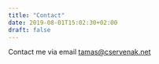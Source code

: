 ```yaml
---
title: "Contact"
date: 2019-08-01T15:02:30+02:00
draft: false
---
```


Contact me via email [tamas@cservenak.net](mailto:tamas@cservenak.net)
